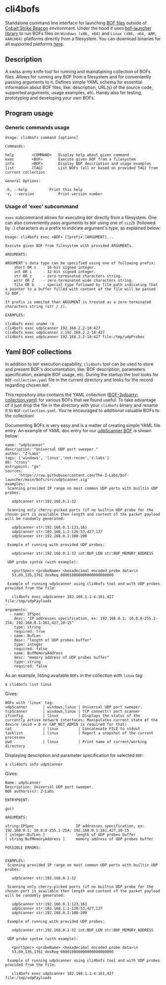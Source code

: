 # cli4bofs 

Standalone command line interface for launching [BOF files](https://hstechdocs.helpsystems.com/manuals/cobaltstrike/current/userguide/content/topics/beacon-object-files_main.htm) outside of [Cobalt Strike Beacon](https://hstechdocs.helpsystems.com/manuals/cobaltstrike/current/userguide/content/topics/welcome_main.htm) environment. Under the hood it uses [bof-launcher library](https://github.com/The-Z-Labs/bof-launcher) to run BOFs files on `Windows (x86, x64)` and `Linux (x86, x64, ARM, AARCH64)` platforms directly from a filesystem. You can download binaries for all supported platforms [here](https://github.com/The-Z-Labs/cli4bofs/releases).

## Description

A swiss army knife tool for running and mainataining collection of BOFs files. Allows for running any BOF from a filesystem and for conveniently passing arguments to it. Defines simple YAML schema for essential information about BOF files, like: description, URL(s) of the source code, supported arguments, usage examples, etc. Handy also for testing, prototyping and developing your own BOFs.

## Program usage

### Generic commands usage

```
Usage: cli4bofs command [options]

Commands:

help     	<COMMAND>	Display help about given command
exec     	<BOF>		Execute given BOF from a filesystem
info     	<BOF>		Display BOF description and usage examples
list     	[TAG]		List BOFs (all or based on provided TAG) from current collection

General Options:

-h, --help			Print this help
-v, --version			Print version number
```

### Usage of 'exec' subcommand

`exec` subcommand allows for executing `BOF` directly from a filesystem. One can also conveniently pass arguments to `BOF` using one of `sizZb` (followed by `:`) characters as a prefix to indicate argument's type, as explained below:

```
Usage: cli4bofs exec <BOF> [[prefix:]ARGUMENT]...

Execute given BOF from filesystem with provided ARGUMENTs.

ARGUMENTS:

ARGUMENT's data type can be specified using one of following prefix:
	short OR s	 - 16-bit signed integer.
	int OR i	 - 32-bit signed integer.
	str OR z	 - zero-terminated characters string.
	wstr OR Z	 - zero-terminated wide characters string.
	file OR b	 - special type followed by file path indicating that a pointer to a buffer filled with content of the file will be passed to BOF.

If prefix is ommited then ARGUMENT is treated as a zero-terminated characters string (str / z).

EXAMPLES:

cli4bofs exec uname -a
cli4bofs exec udpScanner 192.168.2.2-10:427
cli4bofs exec udpScanner z:192.168.2.2-10:427
cli4bofs exec udpScanner 192.168.2.2-10:427 file:/tmp/udpProbes
```


## Yaml BOF collections

In addition to `BOF` execution capability, `cli4bofs` tool can be used to store and present BOF's documentation, like: BOF description, parameters specification, example BOF usage, etc. During the startup the tool looks for `BOF-collection.yaml` file in the current directory and looks for the record regarding chosen `BOF`.

This repository also contains the YAML collection ([BOF-3rdparty-collection.yaml](BOF-3rdparty-collection.yaml)) for various BOFs that we found useful. To take advantage of it just drop the file in the directory with your `cli4bofs` binary and rename it to `BOF-collection.yaml`. You're encouraged to additional valuable BOFs to the collection!

Documenting BOFs is very easy and is a matter of creating simple YAML file entry. An example of YAML doc entry for our [udpScanner BOF](https://github.com/The-Z-Labs/bof-launcher/blob/main/bofs/src/udpScanner.zig) is shown below:

```
name: "udpScanner"
description: "Universal UDP port sweeper."
author: "Z-Labs"
tags: ['windows', 'linux','net-recon','z-labs']
OS: "cross"
entrypoint: "go"
sources:
    - 'https://raw.githubusercontent.com/The-Z-Labs/bof-launcher/main/bofs/src/udpScanner.zig'
examples: '
 Scanning provided IP range on most common UDP ports with builtin UDP probes:

   udpScanner str:192.168.0.1-32

 Scanning only cherry-picked ports (if no builtin UDP probe for the chosen port is available then length and content of the packet payload will be randomly generated:

   udpScanner str:192.168.0.1:123,161
   udpScanner str:102.168.1.1-128:53,427,137
   udpScanner str:192.168.0.1:100-200

 Example of running with provided UDP probes:

   udpScanner str:192.168.0.1-32 int:BUF_LEN str:BUF_MEMORY_ADDRESS

 UDP probe syntax (with example):

   <portSpec> <probeName> <hexadecimal encoded probe data>\n
   53,69,135,1761 dnsReq 000010000000000000000000

 Example of running udpScanner using cli4bofs tool and with UDP probes provided from the file:

   cli4bofs exec udpScanner 102.168.1.1-4:161,427 file:/tmp/udpPayloads
'
arguments:
  - name: IPSpec
    desc: "IP addresses specification, ex: 192.168.0.1; 10.0.0-255.1-254; 192.168.0.1:161,427,10-15"
    type: string
    required: true
  - name: BufLen
    desc: "length of UDP probes buffer"
    type: integer
    required: false
  - name: BufMemoryAddress
    desc: "memory address of UDP probes buffer"
    type: string
    required: false
```

As an example, listing available `BOFs` in the collection with `linux` tag:

    $ cli4bofs list linux

Gives:

```
BOFs with 'linux' tag:
udpScanner       | windows,linux | Universal UDP port sweeper.
tcpScanner       | windows,linux | TCP connect() port scanner
ifconfig         | linux         | Displays the status of the currently active network interfaces; Manipulates current state of the device (euid = 0 or CAP_NET_ADMIN is required for that)
cat              | linux         | Concatenate FILE to stdout
tasklist         | linux         | Report a snapshot of the current processes
pwd              | linux         | Print name of current/working directory
```

Displaying description and parameter specification for selected `BOF`:

    $ cli4bofs info udpScanner

Gives:

```
Name: udpScanner
Description: Universal UDP port sweeper.
BOF authors(s): Z-Labs

ENTRYPOINT:

go()

ARGUMENTS:

string:IPSpec                   IP addresses specification, ex: 192.168.0.1; 10.0.0-255.1-254; 192.168.0.1:161,427,10-15
[ integer:BufLen ]              length of UDP probes buffer
[ string:BufMemoryAddress ]     memory address of UDP probes buffer

POSSIBLE ERRORS:


EXAMPLES: 
 Scanning provided IP range on most common UDP ports with builtin UDP probes:

   udpScanner str:192.168.0.1-32

 Scanning only cherry-picked ports (if no builtin UDP probe for the chosen port is available then length and content of the packet payload will be randomly generated:

   udpScanner str:192.168.0.1:123,161
   udpScanner str:102.168.1.1-128:53,427,137
   udpScanner str:192.168.0.1:100-200

 Example of running with provided UDP probes:

   udpScanner str:192.168.0.1-32 int:BUF_LEN str:BUF_MEMORY_ADDRESS

 UDP probe syntax (with example):

   <portSpec> <probeName> <hexadecimal encoded probe data>\n
   53,69,135,1761 dnsReq 000010000000000000000000

 Example of running udpScanner using cli4bofs tool and with UDP probes provided from the file:

   cli4bofs exec udpScanner 102.168.1.1-4:161,427 file:/tmp/udpPayloads
```
